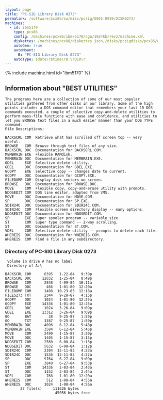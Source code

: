 ```yaml
---
layout: page
title: "PC-SIG Library Disk #273"
permalink: /software/pcx86/sw/misc/pcsig/0001-0999/DISK0273/
machines:
  - id: ibm5170
    type: pcx86
    config: /machines/pcx86/ibm/5170/cga/1024kb/rev3/machine.xml
    diskettes: /machines/pcx86/diskettes.json,/disks/pcsigdisks/pcx86/diskettes.json
    autoGen: true
    autoMount:
      B: "PC-SIG Library Disk 0273"
    autoType: $date\r$time\rB:\rDIR\r
---
```


{% include machine.html id="ibm5170" %}

## Information about "BEST UTILITIES"

    The programs here are a collection of some of our most popular
    utilities gathered from other disks in our library. Some of the high
    points include: a DOS command editor that remembers your last 15 DOS
    commands executed, a couple of selective copy-and-delete utilities to
    perform mass-file functions with ease and confidence, and utilities to
    let you BROWSE text files in a much easier manner than your DOS TYPE
    command.
    File Descriptions:
    
    BACKSCRL COM  Retrieve what has scrolled off screen top -- very useful.
    BROWSE   COM  Browse through text files of any size.
    BACKSCRL DOC  Documentation for BACKSCRL.COM.
    MEMBRAIN EXE  Flexible RAMdisk.
    MEMBRAIN DOC  Documentation for MEMBRAIN.EXE.
    GDEL     EXE  Selective delete utility.
    GDEL     DOC  Documentation for GDEL.EXE.
    GCOPY    EXE  Selective copy -- changes date to current.
    GCOPY    DOC  Documentation for GCOPY.EXE.
    FILEDUMP COM  Display disk sectors on screen.
    BROWSE   DOC  Documentation for BROWSE.DOC.
    MOVE     COM  Flexible copy, copy-and-erase utility with prompts.
    NDOSEDIT COM  DOS line editor, adapted from VMS.
    MOVE     DOC  Documentation for MOVE.COM.
    SP       DOC  Documentation for SP.EXE.
    SDIR24C  DOC  Documentation for SDIR24C.COM.
    SDIR24C  COM  Flexible screen directory display -- many options.
    NDOSEDIT DOC  Documentation for NDOSEDIT.COM.
    SP       EXE  Super spooler program -- variable size.
    ST       COM  Super type command -- 2-way scrolling.
    ST       DOC  Documentation for ST.COM.
    VDEL     COM  Selective delete utility -- prompts to delete each file.
    WHEREIS  DOC  Documentation for WHEREIS.COM.
    WHEREIS  COM  Find a file in any subdirectory.

### Directory of PC-SIG Library Disk 0273

     Volume in drive A has no label
     Directory of A:\

    BACKSCRL COM      6395   1-22-84   9:39p
    BACKSCRL DOC     12032   1-25-84   8:49p
    BROWSE   COM      2848   4-09-84  10:11a
    BROWSE   DOC       466   1-01-80  12:20a
    FILEDUMP COM      1408  10-23-83  12:18a
    FILES273 TXT      2344   9-28-87   4:15p
    GCOPY    DOC      1024   1-01-80  12:25a
    GCOPY    EXE     14336   1-01-80  12:25a
    GDEL     DOC      1024   3-26-84   9:09p
    GDEL     EXE     13312   3-26-84   9:09p
    GO       BAT        38   9-25-87   1:59p
    GO       TXT      1387   9-25-87   1:59p
    MEMBRAIN DOC      4096   6-12-84   5:48p
    MEMBRAIN EXE      3584   6-12-84   5:46p
    MOVE     COM      2499   1-15-87   3:20p
    MOVE     DOC      1405   1-15-87   3:15p
    NDOSEDIT COM      2560   6-08-84   1:13p
    NDOSEDIT DOC      5632   6-08-84   1:12p
    SDIR24C  COM      2304  12-11-83   4:23a
    SDIR24C  DOC      1536  12-11-83   4:22a
    SP       DOC      9764   6-27-84   9:09p
    SP       EXE      3840   6-27-84   9:53p
    ST       COM     14336   2-03-84   2:43a
    ST       DOC      1152   2-03-84   2:44a
    VDEL     COM       768   1-01-80  12:20a
    WHEREIS  COM       512   1-08-84   4:55a
    WHEREIS  DOC      1024   1-08-84   4:56a
           27 file(s)     111626 bytes
                           45056 bytes free
